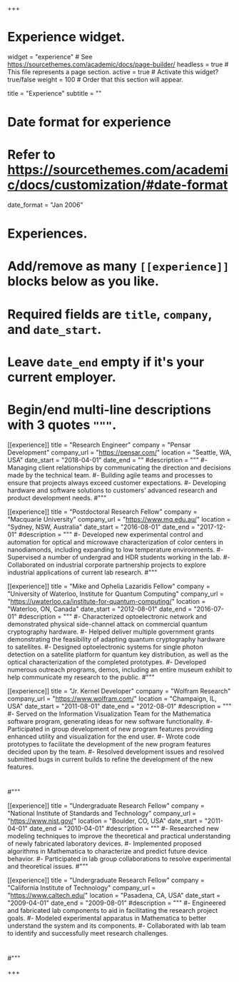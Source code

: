 +++
# Experience widget.
widget = "experience"  # See https://sourcethemes.com/academic/docs/page-builder/
headless = true  # This file represents a page section.
active = true  # Activate this widget? true/false
weight = 100  # Order that this section will appear.

title = "Experience"
subtitle = ""

# Date format for experience
#   Refer to https://sourcethemes.com/academic/docs/customization/#date-format
date_format = "Jan 2006"

# Experiences.
#   Add/remove as many `[[experience]]` blocks below as you like.
#   Required fields are `title`, `company`, and `date_start`.
#   Leave `date_end` empty if it's your current employer.
#   Begin/end multi-line descriptions with 3 quotes `"""`.
[[experience]]
  title = "Research Engineer"
  company = "Pensar Development"
  company_url = "https://pensar.com/"
  location = "Seattle, WA, USA"
  date_start = "2018-04-01"
  date_end = ""
  #description = """
  #- Managing client relationships by communicating the direction and decisions made by the technical team.
  #- Building agile teams and processes to ensure that projects always exceed customer expectations.
  #- Developing hardware and software solutions to customers' advanced research and product development needs.
  #"""

[[experience]]
  title = "Postdoctoral Research Fellow"
  company = "Macquarie University"
  company_url = "https://www.mq.edu.au/"
  location = "Sydney, NSW, Australia"
  date_start = "2016-08-01"
  date_end = "2017-12-01"
  #description = """
  #- Developed new experimental control and automation for optical and microwave characterization of color centers in nanodiamonds, including expanding to low temperature environments.
  #- Supervised a number of undergrad and HDR students working in the lab.
  #- Collaborated on industrial corporate partnership projects to explore industrial applications of current lab research.
  #"""

[[experience]]
  title = "Mike and Ophelia Lazaridis Fellow"
  company = "University of Waterloo, Institute for Quantum Computing"
  company_url = "https://uwaterloo.ca/institute-for-quantum-computing/"
  location = "Waterloo, ON, Canada"
  date_start = "2012-08-01"
  date_end = "2016-07-01"
  #description = """
  #- Characterized optoelectronic network and demonstrated physical side-channel attack on commercial quantum cryptography hardware.
  #- Helped deliver multiple government grants demonstrating the feasibility of adapting quantum cryptography hardware to satellites.
  #- Designed optoelectronic systems for single photon detection on a satellite platform for quantum key distribution, as well as the optical characterization of the completed prototypes.
  #- Developed numerous outreach programs, demos, including an entire museum exhibit to help communicate my research to the public.
  #"""

[[experience]]
  title = "Jr. Kernel Developer"
  company = "Wolfram Research"
  company_url = "https://www.wolfram.com/"
  location = "Champaign, IL, USA"
  date_start = "2011-08-01"
  date_end = "2012-08-01"
  #description = """
  #- Served on the Information Visualization Team for the Mathematica software program, generating ideas for new software functionality.
  #- Participated in group development of new program features providing enhanced utility and visualization for the end user.
  #- Wrote code prototypes to facilitate the development of the new program features decided upon by the team.
  #- Resolved development issues and resolved submitted bugs in current builds to refine the development of the new features.
  # 
  #"""

[[experience]]
  title = "Undergraduate Research Fellow"
  company = "National Institute of Standards and Technology"
  company_url = "https://www.nist.gov/"
  location = "Boulder, CO, USA"
  date_start = "2011-04-01"
  date_end = "2010-04-01"
  #description = """
  #- Researched new modeling techniques to improve the theoretical and practical understanding of newly fabricated laboratory devices.
  #- Implemented proposed algorithms in Mathematica to characterize and predict future device behavior.
  #- Participated in lab group collaborations to resolve experimental and theoretical issues.
  #"""

[[experience]]
  title = "Undergraduate Research Fellow"
  company = "California Institute of Technology"
  company_url = "https://www.caltech.edu/"
  location = "Pasadena, CA, USA"
  date_start = "2009-04-01"
  date_end = "2009-08-01"
  #description = """
  #- Engineered and fabricated lab components to aid in facilitating the research project goals.
  #- Modeled experimental apparatus in Mathematica to better understand the system and its components.
  #- Collaborated with lab team to identify and successfully meet research challenges.
  # 
  #"""

+++
